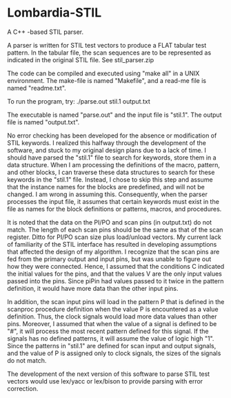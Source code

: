 Lombardia-STIL
==============

A C++ -based STIL parser.

A parser is written for STIL test vectors to produce a FLAT tabular test pattern. In the tabular file, the scan sequences are to be represented as indicated in the original STIL file. See stil_parser.zip

The code can be compiled and executed using "make all" in a UNIX environment. The make-file is named "Makefile", and a read-me file is named "readme.txt".

 To run the program, try: ./parse.out stil.1 output.txt

The executable is named "parse.out" and the input file is "stil.1". The output file is named "output.txt".

No error checking has been developed for the absence or modification of STIL keywords. I realized this halfway through the development of the software, and stuck to my original design plans due to a lack of time. I should have parsed the "stil.1" file to search for keywords, store them in a data structure. When I am processing the definitions of the macro, pattern, and other blocks, I can traverse these data structures to search for these keywords in the "stil.1" file. Instead, I chose to skip this step and assume that the instance names for the blocks are predefined, and will not be changed. I am wrong in assuming this. Consequently, when the parser processes the input file, it assumes that certain keywords must exist in the file as names for the block definitions or patterns, macros, and procedures.

It is noted that the data on the PI/PO and scan pins (in output.txt) do not match. The length of each scan pins should be the same as that of the scan register. Ditto for PI/PO scan size plus load/unload vectors. My current lack of familiarity of the STIL interface has resulted in developing assumptions that affected the design of my algorithm. I recognize that the scan pins are fed from the primary output and input pins, but was unable to figure out how they were connected. Hence, I assumed that the conditions C indicated the initial values for the pins, and that the values V are the only input values passed into the pins. Since piPin had values passed to it twice in the pattern definition, it would have more data than the other input pins.

 In addition, the scan input pins will load in the pattern P that is defined in the scanproc procedure definition when the value P is encountered as a value definition. Thus, the clock signals would load more data values than other pins. Moreover, I assumed that when the value of a signal is defined to be "#", it will process the most recent pattern defined for this signal. If the signals has no defined patterns, it will assume the value of logic high "1". Since the patterns in "stil.1" are defined for scan input and output signals, and the value of P is assigned only to clock signals, the sizes of the signals do not match.

The development of the next version of this software to parse STIL test vectors would use lex/yacc or lex/bison to provide parsing with error correction. 

